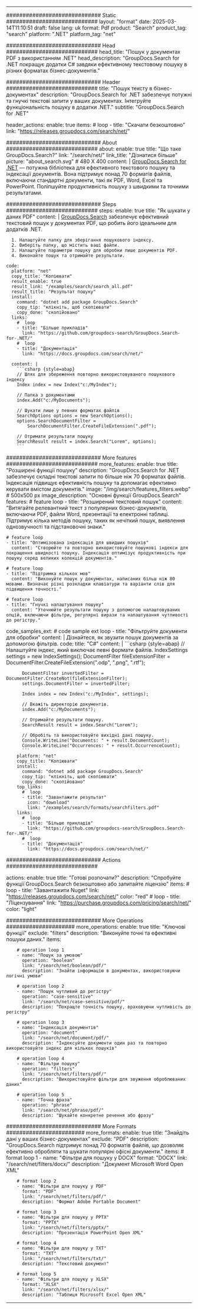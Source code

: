 
---
############################# Static ############################
layout: "format"
date:  2025-03-14T11:10:51
draft: false
lang: uk
format: Pdf
product: "Search"
product_tag: "search"
platform: ".NET"
platform_tag: "net"

############################# Head ############################
head_title: "Пошук у документах PDF з використанням .NET"
head_description: "GroupDocs.Search for .NET покращує додатки C# завдяки ефективному текстовому пошуку в різних форматах бізнес-документів."

############################# Header ############################
title: "Пошук тексту в бізнес-документах" 
description: "GroupDocs.Search for .NET забезпечує потужні та гнучкі текстові запити у ваших документах. Інтегруйте функціональність пошуку в додатки .NET."
subtitle: "GroupDocs.Search for .NET" 

header_actions:
  enable: true
  items:
    #  loop
    - title: "Скачати безкоштовно"
      link: "https://releases.groupdocs.com/search/net/"
      
############################# About ############################
about:
    enable: true
    title: "Що таке GroupDocs.Search?"
    link: "/search/net/"
    link_title: "Дізнатися більше"
    picture: "about_search.svg" # 480 X 400
    content: |
       [GroupDocs.Search for .NET](/search/net/) — потужна бібліотека для ефективного текстового пошуку та індексації документів. Вона підтримує понад 70 форматів файлів, включаючи стандартні документи, такі як PDF, Word, Excel та PowerPoint. Поліпшуйте продуктивність пошуку з швидкими та точними результатами.

############################# Steps ############################
steps:
    enable: true
    title: "Як шукати у даних PDF"
    content: |
      [GroupDocs.Search](/search/net/) забезпечує ефективний текстовий пошук у документах PDF, що робить його ідеальним для додатків .NET.
      
      1. Налаштуйте папку для зберігання пошукового індексу.
      2. Виберіть папку, що містить ваші файли.
      3. Налаштуйте параметри пошуку для обробки лише документів PDF.
      4. Виконайте пошук та отримайте результати.
   
    code:
      platform: "net"
      copy_title: "Копіювати"
      result_enable: true
      result_link: "/examples/search/search_all.pdf"
      result_title: "Результат пошуку"
      install:
        command: "dotnet add package GroupDocs.Search"
        copy_tip: "клікніть, щоб скопіювати"
        copy_done: "скопійовано"
      links:
        #  loop
        - title: "Більше прикладів"
          link: "https://github.com/groupdocs-search/GroupDocs.Search-for-.NET/"
        #  loop
        - title: "Документація"
          link: "https://docs.groupdocs.com/search/net/"
          
      content: |
        ```csharp {style=abap}
        // Шлях для збереження повторно використовуваного пошукового індексу
        Index index = new Index("c:/MyIndex");

        // Папка з документами
        index.Add("c:/MyDocuments");

        // Шукати лише у певних форматах файлів
        SearchOptions options = new SearchOptions();
        options.SearchDocumentFilter = 
            SearchDocumentFilter.CreateFileExtension(".pdf");

        // Отримати результати пошуку
        SearchResult result = index.Search("Lorem", options);
        ```            

############################# More features ############################
more_features:
  enable: true
  title: "Розширені функції пошуку"
  description: "GroupDocs.Search for .NET забезпечує складні текстові запити по більше ніж 70 форматах файлів. Індексація підвищує ефективність пошуку та допомагає ефективно керувати вмістом документів."
  image: "/img/search/features_filters.webp" # 500x500 px
  image_description: "Основні функції GroupDocs.Search"
  features:
    # feature loop
    - title: "Розширений текстовий пошук"
      content: "Витягайте релевантний текст з популярних бізнес-документів, включаючи PDF, файли Word, презентації та електронні таблиці. Підтримує кілька методів пошуку, таких як нечіткий пошук, виявлення однозвучності та підстановочні знаки."

    # feature loop
    - title: "Оптимізована індексація для швидших пошуків"
      content: "Створюйте та повторно використовуйте пошукові індекси для покращення швидкості пошуку. Індексація оптимізує продуктивність при пошуку серед великих колекцій документів."

    # feature loop
    - title: "Підтримка кількох мов"
      content: "Виконуйте пошук у документах, написаних більш ніж 80 мовами. Визначає різні розкладки клавіатури та варіанти слів для підвищення точності."

    # feature loop
    - title: "Гнучкі налаштування пошуку"
      content: "Уточнюйте результати пошуку з допомогою налаштовуваних опцій, включаючи фільтри, регулярні вирази та налаштування чутливості до регістру."
      
  code_samples_ext:
    # code sample ext loop
    - title: "Фільтруйте документи для обробки"
      content: |
        Дізнайтеся, як звузити пошук документів за допомогою фільтрів.
      code:
        title: "C#"
        content: |
          ```csharp {style=abap}
          // Налаштуйте індекс, який виключає певні формати файлів.
          IndexSettings settings = new IndexSettings();
          DocumentFilter fileExtensionFilter = 
            DocumentFilter.CreateFileExtension(".odp", ".png", ".rtf");

          DocumentFilter invertedFilter = DocumentFilter.CreateNot(fileExtensionFilter);
          settings.DocumentFilter = invertedFilter;

          Index index = new Index("c:/MyIndex", settings);
              
          // Вкажіть директорію документів.
          index.Add("c:/MyDocuments");

          // Отримайте результати пошуку.
          SearchResult result = index.Search("Lorem");
          
          // Обробіть та використовуйте вихідні дані пошуку.
          Console.WriteLine("Documents: " + result.DocumentCount);
          Console.WriteLine("Occurrences: " + result.OccurrenceCount);
          ```
        platform: "net"
        copy_title: "Копіювати"
        install:
          command: "dotnet add package GroupDocs.Search"
          copy_tip: "клікніть, щоб скопіювати"
          copy_done: "скопійовано"
        top_links:
          #  loop
          - title: "Завантажити результат"
            icon: "download"
            link: "/examples/search/formats/searchfilters.pdf"
        links:
          #  loop
          - title: "Більше прикладів"
            link: "https://github.com/groupdocs-search/GroupDocs.Search-for-.NET/"
          #  loop
          - title: "Документація"
            link: "https://docs.groupdocs.com/search/net/"
            

            


############################# Actions ############################

actions:
  enable: true
  title: "Готові розпочати?"
  description: "Спробуйте функції GroupDocs.Search безкоштовно або запитайте ліцензію"
  items:
    #  loop
    - title: "Завантажити Nuget"
      link: "https://releases.groupdocs.com/search/net/"
      color: "red"
        #  loop
    - title: "Ліцензування"
      link: "https://purchase.groupdocs.com/pricing/search/net/"
      color: "light"


############################# More Operations #####################
more_operations:
    enable: true
    title: "Ключові функції"
    exclude: "filters"
    description: "Виконуйте точні та ефективні пошуки даних."
    items: 
          
        # operation loop 1
        - name: "Пошук за умовою"
          operation: "boolean"
          link: "/search/net/boolean/pdf/"
          description: "Знайти інформацію в документах, використовуючи логічні умови"

        # operation loop 2
        - name: "Пошук чутливий до регістру"
          operation: "case-sensitive"
          link: "/search/net/case-sensitive/pdf/"
          description: "Покращте точність пошуку, враховуючи чутливість до регістру"

        # operation loop 3
        - name: "Індексація документів"
          operation: "document"
          link: "/search/net/document/pdf/"
          description: "Індексуйте документи один раз та повторно використовуйте індекс для кількох пошуків"

        # operation loop 4
        - name: "Фільтри пошуку"
          operation: "filters"
          link: "/search/net/filters/pdf/"
          description: "Використовуйте фільтри для звуження оброблюваних даних"

        # operation loop 5
        - name: "Точна фраза"
          operation: "phrase"
          link: "/search/net/phrase/pdf/"
          description: "Шукайте конкретне речення або фразу"
          
        
          
############################# More Formats ########################
more_formats:
    enable: true
    title: "Знайдіть дані у ваших бізнес-документах"
    exclude: "PDF"
    description: "GroupDocs.Search підтримує понад 70 форматів файлів, що дозволяє ефективно обробляти та шукати популярні офісні документи."
    items: 
        # format loop 1
        - name: "Фільтри для пошуку у DOCX"
          format: "DOCX"
          link: "/search/net/filters/docx/"
          description: "Документ Microsoft Word Open XML"
          
        # format loop 2
        - name: "Фільтри для пошуку у PDF"
          format: "PDF"
          link: "/search/net/filters/pdf/"
          description: "Формат Adobe Portable Document"
          
        # format loop 3
        - name: "Фільтри для пошуку у PPTX"
          format: "PPTX"
          link: "/search/net/filters/pptx/"
          description: "Презентація PowerPoint Open XML"

        # format loop 4
        - name: "Фільтри для пошуку у TXT"
          format: "TXT"
          link: "/search/net/filters/txt/"
          description: "Текстовий документ"
          
        # format loop 5
        - name: "Фільтри для пошуку у XLSX"
          format: "XLSX"
          link: "/search/net/filters/xlsx/"
          description: "Таблиця Microsoft Excel Open XML"
  

---